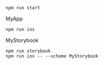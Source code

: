 
```
npm run start
```

MyApp
```
npm run ios
```

MyStorybook
```
npm run storybook
npm run ios -- --scheme MyStorybook
```